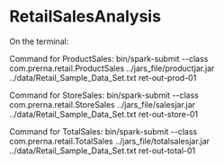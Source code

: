 # RetailSalesAnalysis

On the terminal:

Command for ProductSales: 
bin/spark-submit --class com.prerna.retail.ProductSales ../jars_file/productjar.jar ../data/Retail_Sample_Data_Set.txt ret-out-prod-01

Command for StoreSales:
bin/spark-submit --class com.prerna.retail.StoreSales ../jars_file/salesjar.jar ../data/Retail_Sample_Data_Set.txt ret-out-store-01

Command for TotalSales:
bin/spark-submit --class com.prerna.retail.TotalSales ../jars_file/totalsalesjar.jar ../data/Retail_Sample_Data_Set.txt ret-out-total-01
